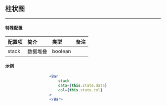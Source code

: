## 柱状图

---

#### 特殊配置

| 配置项 | 简介 | 类型 | 备注 |
| :--- | :--- | :--- | :--- |
| stack | 数据堆叠 | boolean |  |

#### 示例

```jsx
                    <Bar
                        stack
                        data={this.state.data}
                        col={this.state.col}
                    >
                    </Bar>
```



